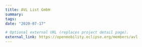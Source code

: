 ```yaml
---
title: AVL List GmbH
summary:
tags:
date: "2020-07-17"

# Optional external URL (replaces project detail page).
external_link: https://openmobility.eclipse.org/members/avl
---
```

